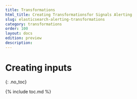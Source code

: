 ```yaml
---
title: Transformations
html_title: Creating Transformationsfor Signals Alerting
slug: elasticsearch-alerting-transformations
category: transformations
order: 100
layout: docs
edition: preview
description: 
---
```


<!--- Copyright 2019 floragunn GmbH -->

# Creating inputs
{: .no_toc}

{% include toc.md %}

